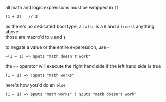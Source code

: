all math and logic expressions must be wrapped in `()`
```
(1 + 2)   // 3
```

as there's no dedicated bool type, a `false` is a `0` and a `true` is anything above  
those are macro'd to `0` and `1`

to negate a value or the entire experession, use `~`
```
~(1 = 1) => $puts "math doesn't work"
```

the `=>` operator will execute the right hand side if the left hand side is true
```
(1 = 1) => !$puts "math works"
```

here's how you'd do an `else`
```
(1 = 1) => $puts "math works" | $puts "math doesn't work"
```
